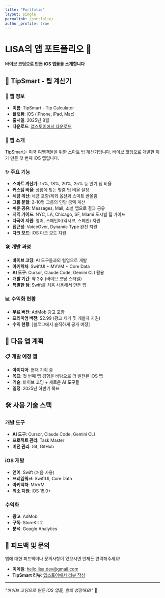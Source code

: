 ```yaml
---
title: "Portfolio"
layout: single
permalink: /portfolio/
author_profile: true
---
```


# LISA의 앱 포트폴리오 📱

**바이브 코딩으로 만든 iOS 앱들을 소개합니다**

## 🚀 TipSmart - 팁 계산기

### 📱 앱 정보
- **이름**: TipSmart - Tip Calculator
- **플랫폼**: iOS (iPhone, iPad, Mac)
- **출시일**: 2025년 8월
- **다운로드**: [앱스토어에서 다운로드](https://apps.apple.com/app/tipsmart-tip-calculator/id6749946714)

### 🎯 앱 소개
TipSmart는 미국 여행객들을 위한 스마트 팁 계산기입니다. 바이브 코딩으로 개발한 제가 만든 첫 번째 iOS 앱입니다.

### ✨ 주요 기능
- **스마트 계산기**: 15%, 18%, 20%, 25% 등 인기 팁 비율
- **커스텀 비율**: 상황에 맞는 맞춤 팁 비율 설정
- **세금 계산**: 세금 포함/제외 옵션과 스마트 반올림
- **그룹 분할**: 2-10명 그룹의 인당 금액 계산
- **쉬운 공유**: Messages, Mail, 소셜 앱으로 결과 공유
- **지역 가이드**: NYC, LA, Chicago, SF, Miami 도시별 팁 가이드
- **다국어 지원**: 영어, 스페인어(멕시코, 스페인) 지원
- **접근성**: VoiceOver, Dynamic Type 완전 지원
- **다크 모드**: iOS 다크 모드 지원

### 🛠️ 개발 과정
- **바이브 코딩**: AI 도구들과의 협업으로 개발
- **아키텍처**: SwiftUI + MVVM + Core Data
- **AI 도구**: Cursor, Claude Code, Gemini CLI 활용
- **개발 기간**: 약 2주 (바이브 코딩 스타일)
- **특별한 점**: Swift를 처음 사용해서 만든 앱

### 📊 수익화 현황
- **무료 버전**: AdMob 광고 포함
- **프리미엄 버전**: $2.99 (광고 제거 및 개발자 지원)
- **수익 현황**: [블로그에서 솔직하게 공개 예정]

## 🔮 다음 앱 계획

### 📋 개발 예정 앱
- **아이디어**: 현재 기획 중
- **목표**: 첫 번째 앱 경험을 바탕으로 더 발전된 iOS 앱
- **기술**: 바이브 코딩 + 새로운 AI 도구들
- **일정**: 2025년 하반기 목표

## 🛠️ 사용 기술 스택

### 개발 도구
- **AI 도구**: Cursor, Claude Code, Gemini CLI
- **프로젝트 관리**: Task Master
- **버전 관리**: Git, GitHub

### iOS 개발
- **언어**: Swift (처음 사용)
- **프레임워크**: SwiftUI, Core Data
- **아키텍처**: MVVM
- **최소 지원**: iOS 15.0+

### 수익화
- **광고**: AdMob
- **구독**: StoreKit 2
- **분석**: Google Analytics

## 💬 피드백 및 문의

앱에 대한 피드백이나 문의사항이 있으시면 언제든 연락해주세요!

- **이메일**: [hello.lisa.dev@gmail.com](mailto:hello.lisa.dev@gmail.com)
- **TipSmart 리뷰**: [앱스토어에서 리뷰 작성](https://apps.apple.com/app/tipsmart-tip-calculator/id6749946714)

---

*"바이브 코딩으로 만든 iOS 앱들, 함께 성장해요!"* 🎵
